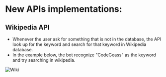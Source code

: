 # New APIs implementations:
## Wikipedia API
- Whenever the user ask for something that is not in the database, the API look up for the keyword and search for that keyword in Wikipedia database.
- In the example below, the bot recognize "CodeGeass" as the keyword and try searching in wikipedia.

![Wiki](https://media.discordapp.net/attachments/832035518903484458/832035534255423498/unknown.png)

